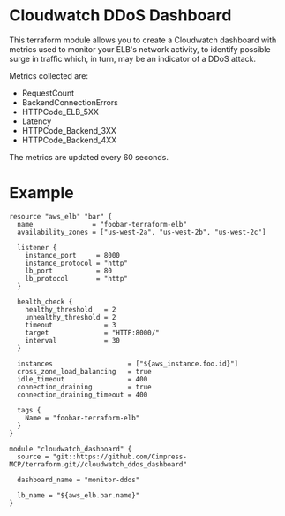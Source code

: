 # Cloudwatch DDoS Dashboard
This terraform module allows you to create a Cloudwatch dashboard with metrics used to monitor your ELB's network activity, to identify possible surge in traffic which, in turn, may be an indicator of a DDoS attack.

Metrics collected are:
* RequestCount
* BackendConnectionErrors
* HTTPCode_ELB_5XX
* Latency
* HTTPCode_Backend_3XX
* HTTPCode_Backend_4XX

The metrics are updated every 60 seconds.

# Example

```
resource "aws_elb" "bar" {
  name               = "foobar-terraform-elb"
  availability_zones = ["us-west-2a", "us-west-2b", "us-west-2c"]

  listener {
    instance_port     = 8000
    instance_protocol = "http"
    lb_port           = 80
    lb_protocol       = "http"
  }

  health_check {
    healthy_threshold   = 2
    unhealthy_threshold = 2
    timeout             = 3
    target              = "HTTP:8000/"
    interval            = 30
  }

  instances                   = ["${aws_instance.foo.id}"]
  cross_zone_load_balancing   = true
  idle_timeout                = 400
  connection_draining         = true
  connection_draining_timeout = 400

  tags {
    Name = "foobar-terraform-elb"
  }
}

module "cloudwatch_dashboard" {
  source = "git::https://github.com/Cimpress-MCP/terraform.git//cloudwatch_ddos_dashboard"

  dashboard_name = "monitor-ddos"

  lb_name = "${aws_elb.bar.name}"
}
```
